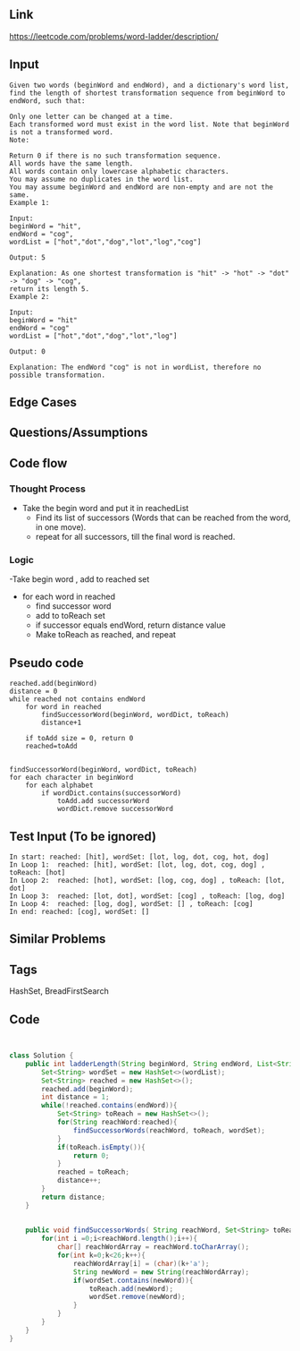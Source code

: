 ## Link

https://leetcode.com/problems/word-ladder/description/
## Input
```
Given two words (beginWord and endWord), and a dictionary's word list, find the length of shortest transformation sequence from beginWord to endWord, such that:

Only one letter can be changed at a time.
Each transformed word must exist in the word list. Note that beginWord is not a transformed word.
Note:

Return 0 if there is no such transformation sequence.
All words have the same length.
All words contain only lowercase alphabetic characters.
You may assume no duplicates in the word list.
You may assume beginWord and endWord are non-empty and are not the same.
Example 1:

Input:
beginWord = "hit",
endWord = "cog",
wordList = ["hot","dot","dog","lot","log","cog"]

Output: 5

Explanation: As one shortest transformation is "hit" -> "hot" -> "dot" -> "dog" -> "cog",
return its length 5.
Example 2:

Input:
beginWord = "hit"
endWord = "cog"
wordList = ["hot","dot","dog","lot","log"]

Output: 0

Explanation: The endWord "cog" is not in wordList, therefore no possible transformation. 
```

## Edge Cases


## Questions/Assumptions

## Code flow
### Thought Process
- Take the begin word and put it in reachedList
	- Find its list of successors (Words that can be reached from the word, in one move). 
	- repeat for all successors, till the final word is reached. 



### Logic
-Take begin word , add to reached set
- for each word in reached
	- find successor word
	- add to toReach set
	- if successor equals endWord, return distance value
	- Make toReach as reached, and repeat
	


## Pseudo code
```
reached.add(beginWord)
distance = 0
while reached not contains endWord
	for word in reached
		findSuccessorWord(beginWord, wordDict, toReach)
		distance+1
		
	if toAdd size = 0, return 0
	reached=toAdd


findSuccessorWord(beginWord, wordDict, toReach)
for each character in beginWord
	for each alphabet
		if wordDict.contains(successorWord) 
			toAdd.add successorWord
			wordDict.remove successorWord

```


## Test Input (To be ignored)
```
In start: reached: [hit], wordSet: [lot, log, dot, cog, hot, dog]
In Loop 1:  reached: [hit], wordSet: [lot, log, dot, cog, dog] , toReach: [hot]
In Loop 2:  reached: [hot], wordSet: [log, cog, dog] , toReach: [lot, dot]
In Loop 3:  reached: [lot, dot], wordSet: [cog] , toReach: [log, dog]
In Loop 4:  reached: [log, dog], wordSet: [] , toReach: [cog]
In end: reached: [cog], wordSet: []
```

## Similar Problems


## Tags
HashSet, BreadFirstSearch
## Code
```java


class Solution {
    public int ladderLength(String beginWord, String endWord, List<String> wordList) {
        Set<String> wordSet = new HashSet<>(wordList);
        Set<String> reached = new HashSet<>();
        reached.add(beginWord);
        int distance = 1;
        while(!reached.contains(endWord)){
            Set<String> toReach = new HashSet<>();
            for(String reachWord:reached){
                findSuccessorWords(reachWord, toReach, wordSet);
            }
            if(toReach.isEmpty()){
                return 0;
            }
            reached = toReach;
            distance++;
        }
        return distance;
    }
    
    
    public void findSuccessorWords( String reachWord, Set<String> toReach, Set<String> wordSet){
        for(int i =0;i<reachWord.length();i++){
            char[] reachWordArray = reachWord.toCharArray();
            for(int k=0;k<26;k++){
                reachWordArray[i] = (char)(k+'a');
                String newWord = new String(reachWordArray);
                if(wordSet.contains(newWord)){
                    toReach.add(newWord);
                    wordSet.remove(newWord);
                }
            }
        }
    }
}

```